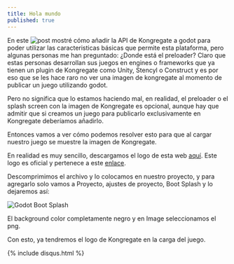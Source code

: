 ```yaml
---
title: Hola mundo
published: true
---
```


En este ![post](https://deybismelendez.github.io/blog/API-de-Kongregate-en-Godot-3.1) mostré cómo añadir la API de Kongregate a godot para poder utilizar las caracteristicas básicas que permite esta plataforma, pero algunas personas me han preguntado: ¿Donde está el preloader? Claro que estas personas desarrollan sus juegos en engines o frameworks que ya tienen un plugin de Kongregate como Unity, Stencyl o Construct y es por eso que se les hace raro no ver una imagen de kongregate al momento de publicar un juego utilizando godot.

Pero no significa que lo estamos haciendo mal, en realidad, el preloader o el splash screen con la imagen de Kongregate es opcional, aunque hay que admitir que si creamos un juego para publicarlo exclusivamente en Kongregate deberíamos añadirlo.

Entonces vamos a ver cómo podemos resolver esto para que al cargar nuestro juego se muestre la imagen de Kongregate.

En realidad es muy sencillo, descargamos el logo de esta web [aquí](https://cdn2.kongcdn.com/assets/files/0001/4401/kongregate_anthill.png.zip). Este logo es oficial y pertenece a este [enlace](https://www.kongregate.com/pages/logos-and-branding).



Descomprimimos el archivo y lo colocamos en nuestro proyecto, y para agregarlo solo vamos a Proyecto, ajustes de proyecto, Boot Splash y lo dejaremos así:

![Godot Boot Splash](https://i.imgur.com/BhZTRQ7.png)

El background color completamente negro y en Image seleccionamos el png.

Con esto, ya tendremos el logo de Kongregate en la carga del juego.

{% include disqus.html %}
